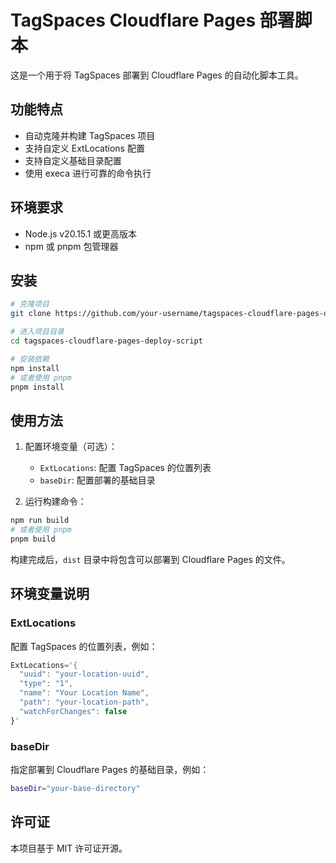 # TagSpaces Cloudflare Pages 部署脚本

这是一个用于将 TagSpaces 部署到 Cloudflare Pages 的自动化脚本工具。

## 功能特点

- 自动克隆并构建 TagSpaces 项目
- 支持自定义 ExtLocations 配置
- 支持自定义基础目录配置
- 使用 execa 进行可靠的命令执行

## 环境要求

- Node.js v20.15.1 或更高版本
- npm 或 pnpm 包管理器

## 安装

```bash
# 克隆项目
git clone https://github.com/your-username/tagspaces-cloudflare-pages-deploy-script.git

# 进入项目目录
cd tagspaces-cloudflare-pages-deploy-script

# 安装依赖
npm install
# 或者使用 pnpm
pnpm install
```

## 使用方法

1. 配置环境变量（可选）：
   - `ExtLocations`: 配置 TagSpaces 的位置列表
   - `baseDir`: 配置部署的基础目录

2. 运行构建命令：

```bash
npm run build
# 或者使用 pnpm
pnpm build
```

构建完成后，`dist` 目录中将包含可以部署到 Cloudflare Pages 的文件。

## 环境变量说明

### ExtLocations
配置 TagSpaces 的位置列表，例如：
```javascript
ExtLocations='{
  "uuid": "your-location-uuid",
  "type": "1",
  "name": "Your Location Name",
  "path": "your-location-path",
  "watchForChanges": false
}'
```

### baseDir
指定部署到 Cloudflare Pages 的基础目录，例如：
```bash
baseDir="your-base-directory"
```

## 许可证

本项目基于 MIT 许可证开源。